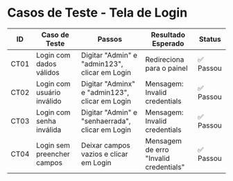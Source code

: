 # Casos de Teste - Tela de Login

| ID  | Caso de Teste                             | Passos                                                   | Resultado Esperado                         | Status |
|-----|-------------------------------------------|----------------------------------------------------------|---------------------------------------------|--------|
| CT01| Login com dados válidos                   | Digitar "Admin" e "admin123", clicar em Login            | Redireciona para o painel                   | ✅ Passou |
| CT02| Login com usuário inválido                | Digitar "Adminx" e "admin123", clicar em Login           | Mensagem: Invalid credentials               | ✅ Passou |
| CT03| Login com senha inválida                  | Digitar "Admin" e "senhaerrada", clicar em Login         | Mensagem: Invalid credentials               | ✅ Passou |
| CT04| Login sem preencher campos                | Deixar campos vazios e clicar em Login                   | Mensagem de erro "Invalid credentials" | ✅ Passou |



